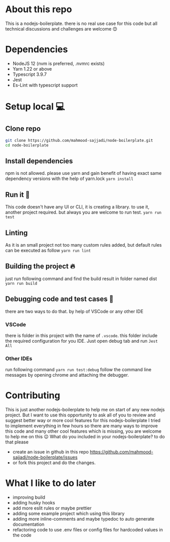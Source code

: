 # About this repo
This is a nodejs-boilerplate. there is no real use case for this code but all technical discussions and challenges are welcome :blush:

# Dependencies
* NodeJS 12 (nvm is preferred, .nvmrc exists)
* Yarn 1.22 or above
* Typescript 3.9.7
* Jest
* Es-Lint with typescript support

# Setup local :computer:
## Clone repo
```bash
git clone https://github.com/mahmood-sajjadi/node-boilerplate.git
cd node-boilerplate
```

## Install dependencies
npm is not allowed. please use yarn and gain benefit of having exact same dependency versions with the help of yarn.lock
`yarn install`

## Run it :running:
This code doesn't have any UI or CLI, it is creating a library. to use it, another project required. but always you are welcome to run test.
`yarn run test`

## Linting
As it is an small project not too many custom rules added, but default rules can be executed as follow
`yarn run lint`

## Building the project :fire:
just run following command and find the build result in folder named dist
`yarn run build`

## Debugging code and test cases :bug:
there are two ways to do that. by help of VSCode or any other IDE
### VSCode
there is folder in this project with the name of `.vscode`. this folder include the required configuration for you IDE.
Just open debug tab and run `Jest All`

### Other IDEs
run following command
`yarn run test:debug`
follow the command line messages by opening chrome and attaching the debugger.

# Contributing
This is just another nodejs-boilerplate to help me on start of any new nodejs project.
But I want to use this opportunity to ask all of you to review and suggest better way or more cool features for this nodejs-boilerplate
I tried to implement everything in few hours so there are many ways to improve this code and many other cool features which is missing, you are welcome to help me on this :wink:
What do you included in your nodejs-boilerplate?
to do that please
* create an issue in github in this repo https://github.com/mahmood-sajjadi/node-boilerplate/issues
* or fork this project and do the changes.

# What I like to do later
* improving build
* adding husky hooks
* add more eslit rules or maybe prettier
* adding some example project which using this library
* adding more inline-comments and maybe typedoc to auto generate documentation
* refactoring code to use .env files or config files for hardcoded values in the code
